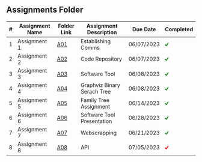 ##  Assignments Folder

|   #   | Assignment Name | Folder Link | Assignment Description  | Due Date |                              Completed                                             |
| :---: | --------------- | ----------- |------------------------ | -------- | ---------------------------------------------------------------------------------- |
|   1   |   Assignment 1  | [A01](./A01) |    Establishing Comms   |06/07/2023| <img src="https://github.com/ACHarrison32/4883-PT-Harrison/blob/main/index.png" width="10">  |
|   2   |   Assignment 2  | [A02](./A02) |      Code Repository    |06/07/2023| <img src="https://github.com/ACHarrison32/4883-PT-Harrison/blob/main/index.png" width="10">  |
|   3   |   Assignment 3  | [A03](./A03) |       Software Tool     |06/08/2023| <img src="https://github.com/ACHarrison32/4883-PT-Harrison/blob/main/index.png" width="10"> |
|   4   |   Assignment 4  | [A04](./A04)  |Graphviz Binary Serach Tree|06/08/2023| <img src="https://github.com/ACHarrison32/4883-PT-Harrison/blob/main/index.png" width="10"> |
|   5   |   Assignment 5  | [A05](./A05)  |  Family Tree Assignment |06/14/2023| <img src="https://github.com/ACHarrison32/4883-PT-Harrison/blob/main/index.png" width="10"> |
|   6   |   Assignment 6  | [A06](./A06)  |Software Tool Presentation|06/28/2023| <img src="https://github.com/ACHarrison32/4883-PT-Harrison/blob/main/index.png" width="10"> |
|   7   |   Assignment 7  | [A07](./A07)  |        Webscrapping      | 06/21/2023 | <img src="https://github.com/ACHarrison32/4883-PT-Harrison/blob/main/index.png" width="10"> |
|   8   |   Assignment 8  | [A08](./A08)  |        API      | 07/05/2023 | <img src="https://github.com/ACHarrison32/4883-PT-Harrison/blob/main/images.png" width="10"> |
